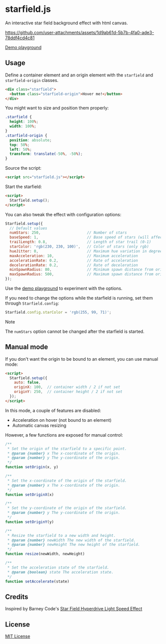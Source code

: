 # starfield.js
An interactive star field background effect with html canvas.

https://github.com/user-attachments/assets/1d9ab61d-5b7b-4fa0-ade3-78ddf4cd4c81

[Demo playground](https://annikav9.github.io/starfield.js)

## Usage
Define a container element and an origin element with the `starfield` and `starfield-origin` classes.
```html
<div class="starfield">
  <button class="starfield-origin">Hover me!</button>
</div>
```
You might want to size and position them properly:
```css
.starfield {
  height: 100%;
  width: 100%;
}
.starfield-origin {
  position: absolute;
  top: 50%;
  left: 50%;
  transform: translate(-50%, -50%);
}
```
Source the script:
```html
<script src="starfield.js"></script>
```
Start the starfield:
```html
<script>
  Starfield.setup();
</script>
```
You can also tweak the effect with configuration options:
```javascript
Starfield.setup({
  // Default values
  numStars: 250,                     // Number of stars
  baseSpeed: 1,                      // Base speed of stars (will affect acceleration)
  trailLength: 0.8,                  // Length of star trail (0-1)
  starColor: 'rgb(230, 230, 100)',   // Color of stars (only rgb)
  hueJitter: 0,                      // Maximum hue variation in degrees (0-360)
  maxAcceleration: 10,               // Maximum acceleration
  accelerationRate: 0.2,             // Rate of acceleration
  decelerationRate: 0.2,             // Rate of deceleration
  minSpawnRadius: 80,                // Minimum spawn distance from origin
  maxSpawnRadius: 500,               // Maximum spawn distance from origin
});
```
Use the [demo playground](https://annikav9.github.io/starfield.js) to experiment with the options.

If you need to change the options while the starfield is running, set them through `Starfield.config`:
```javascript
Starfield.config.starColor = 'rgb(255, 99, 71)';
```
> [!NOTE]
> The `numStars` option cannot be changed after the starfield is started.

## Manual mode
If you don't want the origin to be bound to an element, you can use manual mode:
```html
<script>
  Starfield.setup({
    auto: false,
    originX: 100,  // container width / 2 if not set
    originY: 250,  // container height / 2 if not set
  });
</script>
```
In this mode, a couple of features are disabled:
- Acceleration on hover (not bound to an element)
- Automatic canvas resizing

However, a few functions are exposed for manual control:
```javascript
/**
 * Set the origin of the starfield to a specific point.
 * @param {number} x The x-coordinate of the origin.
 * @param {number} y The y-coordinate of the origin.
 */
function setOrigin(x, y)
```
```javascript
/**
 * Set the x-coordinate of the origin of the starfield.
 * @param {number} x The x-coordinate of the origin.
 */
function setOriginX(x)
```
```javascript
/**
 * Set the y-coordinate of the origin of the starfield.
 * @param {number} y The y-coordinate of the origin.
 */
function setOriginY(y)
```
```javascript
/**
 * Resize the starfield to a new width and height.
 * @param {number} newWidth The new width of the starfield.
 * @param {number} newHeight The new height of the starfield.
 */
function resize(newWidth, newHeight)
```
```javascript
/**
 * Set the acceleration state of the starfield.
 * @param {boolean} state The acceleration state.
 */
function setAccelerate(state)
```

## Credits
Inspired by Barney Code's [Star Field Hyperdrive Light Speed Effect](https://www.youtube.com/watch?v=p0I5bNVcYP8)

## License
[MIT License](/LICENSE)
